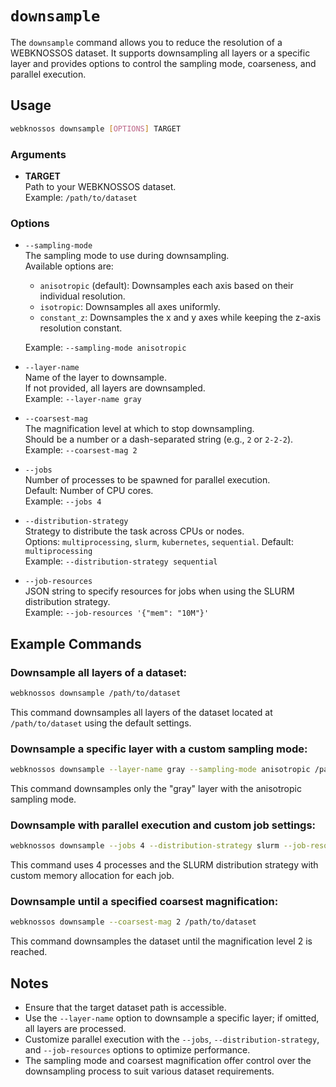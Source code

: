 # `downsample`

The `downsample` command allows you to reduce the resolution of a WEBKNOSSOS dataset. It supports downsampling all layers or a specific layer and provides options to control the sampling mode, coarseness, and parallel execution.

## Usage

```bash
webknossos downsample [OPTIONS] TARGET
```

### Arguments

- **TARGET**  
    Path to your WEBKNOSSOS dataset.  
    Example: `/path/to/dataset`

### Options

- `--sampling-mode`  
    The sampling mode to use during downsampling.  
    Available options are:
    - `anisotropic` (default): Downsamples each axis based on their individual resolution.
    - `isotropic`: Downsamples all axes uniformly.
    - `constant_z`: Downsamples the x and y axes while keeping the z-axis resolution constant.
    
    Example: `--sampling-mode anisotropic`

- `--layer-name`  
    Name of the layer to downsample.  
    If not provided, all layers are downsampled.  
    Example: `--layer-name gray`

- `--coarsest-mag`  
    The magnification level at which to stop downsampling.  
    Should be a number or a dash-separated string (e.g., `2` or `2-2-2`).  
    Example: `--coarsest-mag 2`

- `--jobs`  
    Number of processes to be spawned for parallel execution.  
    Default: Number of CPU cores.  
    Example: `--jobs 4`

- `--distribution-strategy`  
    Strategy to distribute the task across CPUs or nodes.  
    Options: `multiprocessing`, `slurm`, `kubernetes`, `sequential`. 
    Default: `multiprocessing`  
    Example: `--distribution-strategy sequential`

- `--job-resources`  
    JSON string to specify resources for jobs when using the SLURM distribution strategy.  
    Example: `--job-resources '{"mem": "10M"}'`

## Example Commands

### Downsample all layers of a dataset:
```bash
webknossos downsample /path/to/dataset
```
This command downsamples all layers of the dataset located at `/path/to/dataset` using the default settings.

### Downsample a specific layer with a custom sampling mode:
```bash
webknossos downsample --layer-name gray --sampling-mode anisotropic /path/to/dataset
```
This command downsamples only the "gray" layer with the anisotropic sampling mode.

### Downsample with parallel execution and custom job settings:
```bash
webknossos downsample --jobs 4 --distribution-strategy slurm --job-resources '{"mem": "10M"}' /path/to/dataset
```
This command uses 4 processes and the SLURM distribution strategy with custom memory allocation for each job.

### Downsample until a specified coarsest magnification:
```bash
webknossos downsample --coarsest-mag 2 /path/to/dataset
```
This command downsamples the dataset until the magnification level 2 is reached.

## Notes

- Ensure that the target dataset path is accessible.
- Use the `--layer-name` option to downsample a specific layer; if omitted, all layers are processed.
- Customize parallel execution with the `--jobs`, `--distribution-strategy`, and `--job-resources` options to optimize performance.
- The sampling mode and coarsest magnification offer control over the downsampling process to suit various dataset requirements.